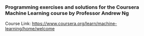 ### Programming exercises and solutions for the Coursera Machine Learning course by Professor Andrew Ng

Course Link: https://www.coursera.org/learn/machine-learning/home/welcome

